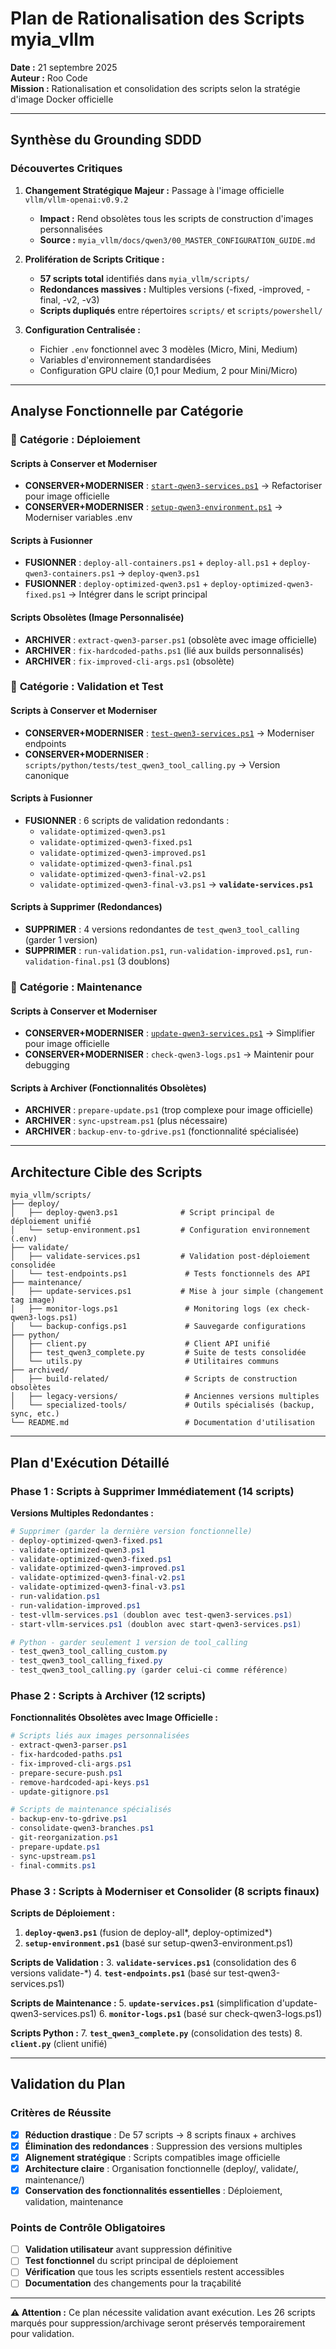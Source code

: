# Plan de Rationalisation des Scripts myia_vllm

**Date :** 21 septembre 2025  
**Auteur :** Roo Code  
**Mission :** Rationalisation et consolidation des scripts selon la stratégie d'image Docker officielle

---

## Synthèse du Grounding SDDD

### Découvertes Critiques

1. **Changement Stratégique Majeur :** Passage à l'image officielle `vllm/vllm-openai:v0.9.2`
   - **Impact :** Rend obsolètes tous les scripts de construction d'images personnalisées
   - **Source :** `myia_vllm/docs/qwen3/00_MASTER_CONFIGURATION_GUIDE.md`

2. **Prolifération de Scripts Critique :**
   - **57 scripts total** identifiés dans `myia_vllm/scripts/`
   - **Redondances massives :** Multiples versions (-fixed, -improved, -final, -v2, -v3)
   - **Scripts dupliqués** entre répertoires `scripts/` et `scripts/powershell/`

3. **Configuration Centralisée :**
   - Fichier `.env` fonctionnel avec 3 modèles (Micro, Mini, Medium)
   - Variables d'environnement standardisées
   - Configuration GPU claire (0,1 pour Medium, 2 pour Mini/Micro)

---

## Analyse Fonctionnelle par Catégorie

### 🚀 **Catégorie : Déploiement**

#### Scripts à Conserver et Moderniser
- **CONSERVER+MODERNISER** : [`start-qwen3-services.ps1`](myia_vllm/scripts/start-qwen3-services.ps1:1) → Refactoriser pour image officielle
- **CONSERVER+MODERNISER** : [`setup-qwen3-environment.ps1`](myia_vllm/scripts/setup-qwen3-environment.ps1:1) → Moderniser variables .env

#### Scripts à Fusionner
- **FUSIONNER** : `deploy-all-containers.ps1` + `deploy-all.ps1` + `deploy-qwen3-containers.ps1` → `deploy-qwen3.ps1`
- **FUSIONNER** : `deploy-optimized-qwen3.ps1` + `deploy-optimized-qwen3-fixed.ps1` → Intégrer dans le script principal

#### Scripts Obsolètes (Image Personnalisée)
- **ARCHIVER** : `extract-qwen3-parser.ps1` (obsolète avec image officielle)
- **ARCHIVER** : `fix-hardcoded-paths.ps1` (lié aux builds personnalisés)
- **ARCHIVER** : `fix-improved-cli-args.ps1` (obsolète)

### 🧪 **Catégorie : Validation et Test**

#### Scripts à Conserver et Moderniser
- **CONSERVER+MODERNISER** : [`test-qwen3-services.ps1`](myia_vllm/scripts/test-qwen3-services.ps1:1) → Moderniser endpoints
- **CONSERVER+MODERNISER** : `scripts/python/tests/test_qwen3_tool_calling.py` → Version canonique

#### Scripts à Fusionner 
- **FUSIONNER** : 6 scripts de validation redondants :
  - `validate-optimized-qwen3.ps1`
  - `validate-optimized-qwen3-fixed.ps1` 
  - `validate-optimized-qwen3-improved.ps1`
  - `validate-optimized-qwen3-final.ps1`
  - `validate-optimized-qwen3-final-v2.ps1`
  - `validate-optimized-qwen3-final-v3.ps1`
  → **`validate-services.ps1`**

#### Scripts à Supprimer (Redondances)
- **SUPPRIMER** : 4 versions redondantes de `test_qwen3_tool_calling` (garder 1 version)
- **SUPPRIMER** : `run-validation.ps1`, `run-validation-improved.ps1`, `run-validation-final.ps1` (3 doublons)

### 🔧 **Catégorie : Maintenance**

#### Scripts à Conserver et Moderniser
- **CONSERVER+MODERNISER** : [`update-qwen3-services.ps1`](myia_vllm/scripts/update-qwen3-services.ps1:1) → Simplifier pour image officielle
- **CONSERVER+MODERNISER** : `check-qwen3-logs.ps1` → Maintenir pour debugging

#### Scripts à Archiver (Fonctionnalités Obsolètes)
- **ARCHIVER** : `prepare-update.ps1` (trop complexe pour image officielle)
- **ARCHIVER** : `sync-upstream.ps1` (plus nécessaire)
- **ARCHIVER** : `backup-env-to-gdrive.ps1` (fonctionnalité spécialisée)

---

## Architecture Cible des Scripts

```
myia_vllm/scripts/
├── deploy/
│   ├── deploy-qwen3.ps1              # Script principal de déploiement unifié
│   └── setup-environment.ps1         # Configuration environnement (.env)
├── validate/
│   ├── validate-services.ps1         # Validation post-déploiement consolidée
│   └── test-endpoints.ps1             # Tests fonctionnels des API
├── maintenance/
│   ├── update-services.ps1           # Mise à jour simple (changement tag image)
│   ├── monitor-logs.ps1               # Monitoring logs (ex check-qwen3-logs.ps1)
│   └── backup-configs.ps1             # Sauvegarde configurations
├── python/
│   ├── client.py                      # Client API unifié
│   ├── test_qwen3_complete.py         # Suite de tests consolidée
│   └── utils.py                       # Utilitaires communs
├── archived/
│   ├── build-related/                 # Scripts de construction obsolètes
│   ├── legacy-versions/               # Anciennes versions multiples
│   └── specialized-tools/             # Outils spécialisés (backup, sync, etc.)
└── README.md                          # Documentation d'utilisation
```

---

## Plan d'Exécution Détaillé

### Phase 1 : Scripts à Supprimer Immédiatement (14 scripts)

**Versions Multiples Redondantes :**
```powershell
# Supprimer (garder la dernière version fonctionnelle)
- deploy-optimized-qwen3-fixed.ps1
- validate-optimized-qwen3.ps1
- validate-optimized-qwen3-fixed.ps1  
- validate-optimized-qwen3-improved.ps1
- validate-optimized-qwen3-final-v2.ps1
- validate-optimized-qwen3-final-v3.ps1
- run-validation.ps1
- run-validation-improved.ps1
- test-vllm-services.ps1 (doublon avec test-qwen3-services.ps1)
- start-vllm-services.ps1 (doublon avec start-qwen3-services.ps1)

# Python - garder seulement 1 version de tool_calling
- test_qwen3_tool_calling_custom.py
- test_qwen3_tool_calling_fixed.py  
- test_qwen3_tool_calling.py (garder celui-ci comme référence)
```

### Phase 2 : Scripts à Archiver (12 scripts)

**Fonctionnalités Obsolètes avec Image Officielle :**
```powershell
# Scripts liés aux images personnalisées
- extract-qwen3-parser.ps1
- fix-hardcoded-paths.ps1
- fix-improved-cli-args.ps1
- prepare-secure-push.ps1
- remove-hardcoded-api-keys.ps1
- update-gitignore.ps1

# Scripts de maintenance spécialisés
- backup-env-to-gdrive.ps1
- consolidate-qwen3-branches.ps1
- git-reorganization.ps1
- prepare-update.ps1
- sync-upstream.ps1
- final-commits.ps1
```

### Phase 3 : Scripts à Moderniser et Consolider (8 scripts finaux)

**Scripts de Déploiement :**
1. **`deploy-qwen3.ps1`** (fusion de deploy-all*, deploy-optimized*)
2. **`setup-environment.ps1`** (basé sur setup-qwen3-environment.ps1)

**Scripts de Validation :**
3. **`validate-services.ps1`** (consolidation des 6 versions validate-*)
4. **`test-endpoints.ps1`** (basé sur test-qwen3-services.ps1)

**Scripts de Maintenance :**
5. **`update-services.ps1`** (simplification d'update-qwen3-services.ps1)
6. **`monitor-logs.ps1`** (basé sur check-qwen3-logs.ps1)

**Scripts Python :**
7. **`test_qwen3_complete.py`** (consolidation des tests)
8. **`client.py`** (client unifié)

---

## Validation du Plan

### Critères de Réussite
- [x] **Réduction drastique** : De 57 scripts → 8 scripts finaux + archives
- [x] **Élimination des redondances** : Suppression des versions multiples
- [x] **Alignement stratégique** : Scripts compatibles image officielle
- [x] **Architecture claire** : Organisation fonctionnelle (deploy/, validate/, maintenance/)
- [x] **Conservation des fonctionnalités essentielles** : Déploiement, validation, maintenance

### Points de Contrôle Obligatoires
- [ ] **Validation utilisateur** avant suppression définitive
- [ ] **Test fonctionnel** du script principal de déploiement
- [ ] **Vérification** que tous les scripts essentiels restent accessibles
- [ ] **Documentation** des changements pour la traçabilité

---

**⚠️ Attention :** Ce plan nécessite validation avant exécution. Les 26 scripts marqués pour suppression/archivage seront préservés temporairement pour validation.